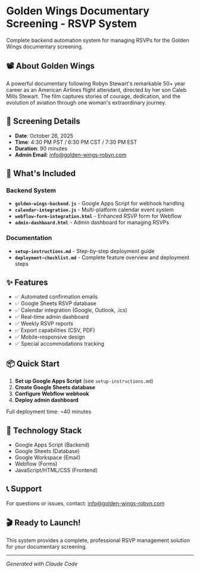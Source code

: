 # Golden Wings Documentary Screening - RSVP System

Complete backend automation system for managing RSVPs for the Golden Wings documentary screening.

## 📽️ About Golden Wings

A powerful documentary following Robyn Stewart's remarkable 50+ year career as an American Airlines flight attendant, directed by her son Caleb Mills Stewart. The film captures stories of courage, dedication, and the evolution of aviation through one woman's extraordinary journey.

## 🎯 Screening Details

- **Date**: October 26, 2025
- **Time**: 4:30 PM PST / 6:30 PM CST / 7:30 PM EST
- **Duration**: 90 minutes
- **Admin Email**: info@golden-wings-robyn.com

## 🚀 What's Included

### Backend System
- **`golden-wings-backend.js`** - Google Apps Script for webhook handling
- **`calendar-integration.js`** - Multi-platform calendar event system
- **`webflow-form-integration.html`** - Enhanced RSVP form for Webflow
- **`admin-dashboard.html`** - Admin dashboard for managing RSVPs

### Documentation
- **`setup-instructions.md`** - Step-by-step deployment guide
- **`deployment-checklist.md`** - Complete feature overview and deployment steps

## ✨ Features

- ✅ Automated confirmation emails
- ✅ Google Sheets RSVP database
- ✅ Calendar integration (Google, Outlook, .ics)
- ✅ Real-time admin dashboard
- ✅ Weekly RSVP reports
- ✅ Export capabilities (CSV, PDF)
- ✅ Mobile-responsive design
- ✅ Special accommodations tracking

## 📦 Quick Start

1. **Set up Google Apps Script** (see `setup-instructions.md`)
2. **Create Google Sheets database**
3. **Configure Webflow webhook**
4. **Deploy admin dashboard**

Full deployment time: ~40 minutes

## 🔧 Technology Stack

- Google Apps Script (Backend)
- Google Sheets (Database)
- Google Workspace (Email)
- Webflow (Forms)
- JavaScript/HTML/CSS (Frontend)

## 📞 Support

For questions or issues, contact: info@golden-wings-robyn.com

## 🎬 Ready to Launch!

This system provides a complete, professional RSVP management solution for your documentary screening.

---

*Generated with Claude Code*